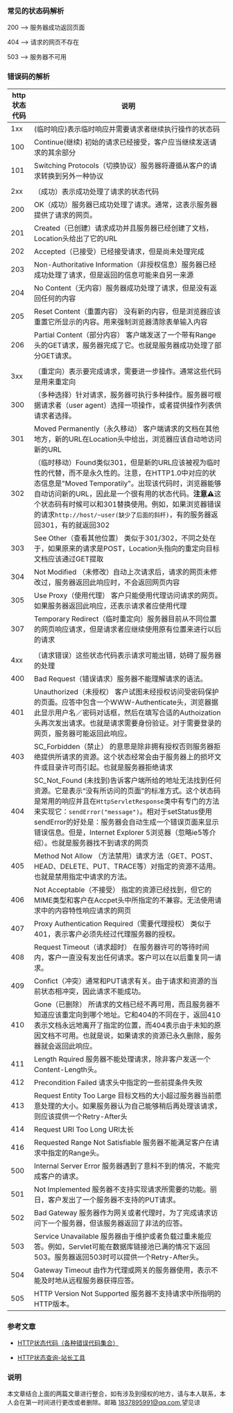 ### 常见的状态码解析

200 --> 服务器成功返回页面

404 --> 请求的网页不存在

503 --> 服务器不可用


### 错误码的解析

|http状态代码|说明|
|---|---|
|1xx|(临时响应)表示临时响应并需要请求者继续执行操作的状态码|
|100|Continue(继续) 初始的请求已经接受，客户应当继续发送请求的其余部分|
|101|Switching Protocols（切换协议）服务器将遵循从客户的请求转换到另外一种协议|
||
|2xx|（成功）表示成功处理了请求的状态代码|
|200|OK（成功）服务器已成功处理了请求。通常，这表示服务器提供了请求的网页。|
|201|Created（已创建）请求成功并且服务器已经创建了文档，Location头给出了它的URL|
|202|Accepted（已接受）已经接受请求，但是尚未处理完成|
|203|Non-Authoritative Information（非授权信息）服务器已经成功处理了请求，但是返回的信息可能来自另一来源|
|204|No Content（无内容）服务器成功处理了请求，但是没有返回任何的内容|
|205|Reset Content（重置内容） 没有新的内容，但是浏览器应该重置它所显示的内容。用来强制浏览器清除表单输入内容|
|206|Partial Content（部分内容） 客户端发送了一个带有Range头的GET请求，服务器完成了它。也就是服务器成功处理了部分GET请求。|
||
|3xx|（重定向）表示要完成请求，需要进一步操作。通常这些代码是用来重定向|
|300|（多种选择）针对请求，服务器可执行多种操作。服务器可根据请求者（user agent）选择一项操作，或者提供操作列表供请求者选择。|
|301|Moved Permanently（永久移动） 客户端请求的文档在其他地方，新的URL在Location头中给出，浏览器应该自动地访问新的URL|
|302|（临时移动）Found类似301，但是新的URL应该被视为临时性的代替，而不是永久性的。注意，在HTTP1.0中对应的状态信息是"Moved Temporatily"。出现该代码时，浏览器能够自动访问新的URL，因此是一个很有用的状态代码。**注意⚠️**这个状态码有时候可以和301替换使用。例如，如果浏览器错误的请求`http://host/~user(缺少了后面的斜杆)`，有的服务器返回301，有的就返回302|
|303|See Other（查看其他位置） 类似于301/302，不同之处在于，如果原来的请求是POST，Location头指向的重定向目标文档应该通过GET提取|
|304|Not Modified （未修改）自动上次请求后，请求的网页未修改过，服务器返回此响应时，不会返回网页内容|
|305|Use Proxy（使用代理） 客户只能使用代理访问请求的网页。如果服务器返回此响应，还表示请求者应使用代理|
|307|Temporary Redirect（临时重定向）服务器目前从不同位置的网页响应请求，但是请求者应继续使用原有位置来进行以后的请求 |
|||
|4xx|（请求错误）这些状态代码表示请求可能出错，妨碍了服务器的处理|
|400|Bad Request（错误请求）服务器不能理解请求的语法。|
|401|Unauthorized（未授权） 客户试图未经授权访问受密码保护的页面。应答中包含一个WWW-Authenticate头，浏览器据此显示用户名／密码对话框，然后在填写合适的Authoization头再次发出请求。也就是请求需要身份验证。对于需要登录的网页，服务器可能返回此响应。|
|403|SC_Forbidden（禁止） 的意思是除非拥有授权否则服务器拒绝提供所请求的资源。这个状态经常会由于服务器上的损坏文件或目录许可而引起。也就是服务器拒绝请求|
|404|SC_Not_Found (未找到)告诉客户端所给的地址无法找到任何资源。它是表示“没有所访问的页面”的标准方式。这个状态码是常用的响应并且在`HttpServletResponse`类中有专门的方法来实现它：`sendError("message")`。相对于setStatus使用sendError的好处是：服务器会自动生成一个错误页面来显示错误信息。但是，Internet Explorer 5浏览器（忽略ie5等介绍）。也就是服务器找不到请求的网页|
|405|Method Not Allow （方法禁用）请求方法（GET、POST、HEAD、DELETE、PUT、TRACE等）对指定的资源不适用。也就是禁用指定中请求的方法。|
|406|Not Acceptable（不接受） 指定的资源已经找到，但它的MIME类型和客户在Accpet头中所指定的不兼容。无法使用请求中的内容特性响应请求的网页|
|407|Proxy Authentication Required（需要代理授权） 类似于401，表示客户必须先经过代理服务器的授权。|
|408|Request Timeout（请求超时） 在服务器许可的等待时间内，客户一直没有发出任何请求。客户可以在以后重复同一请求。|
|409|Confict（冲突）通常和PUT请求有关。由于请求和资源的当前状态相冲突，因此请求不能成功。|
|410|Gone（已删除） 所请求的文档已经不再可用，而且服务器不知道应该重定向到哪个地址。它和404的不同在于，返回410表示文档永远地离开了指定的位置，而404表示由于未知的原因文档不可用。也就是说，如果请求的资源已永久删除，服务器就会返回此响应。|
|411|Length Rquired 服务器不能处理请求，除非客户发送一个Content-Length头。|
|412|Precondition Failed 请求头中指定的一些前提条件失败|
|413|Request Entity Too Large 目标文档的大小超过服务器当前愿意处理的大小。如果服务器认为自己能够稍后再处理该请求，则应该提供一个Retry-After头|
|414|Request URI Too Long URI太长|
|416|Requested Range Not Satisfiable 服务器不能满足客户在请求中指定的Range头。|
|500|Internal Server Error 服务器遇到了意料不到的情况，不能完成客户的请求。|
|501|Not Implemented 服务器不支持实现请求所需要的功能。丽日，客户发出了一个服务器不支持的PUT请求。|
|502|Bad Gateway 服务器作为网关或者代理时，为了完成请求访问下一个服务器，但该服务器返回了非法的应答。|
|503|Service Unavailable 服务器由于维护或者负载过重未能应答。例如，Servlet可能在数据库链接池已满的情况下返回503。服务器返回503时可以提供一个Retry-After头。|
|504|Gateway Timeout 由作为代理或网关的服务器使用，表示不能及时地从远程服务器获得应答。|
|505|HTTP Version Not Supported 服务器不支持请求中所指明的HTTP版本。|



### 参考文章

- [HTTP状态代码（各种错误代码集合）](http://blog.csdn.net/guoyuqi0554/article/details/17678459)

- [HTTP状态查询-站长工具](http://tool.chinaz.com/pagestatus/)


### 说明

本文章结合上面的两篇文章进行整合，如有涉及到侵权的地方，请与本人联系，本人会在第一时间进行更改或者删除。邮箱 1837895991@qq.com,望见谅
